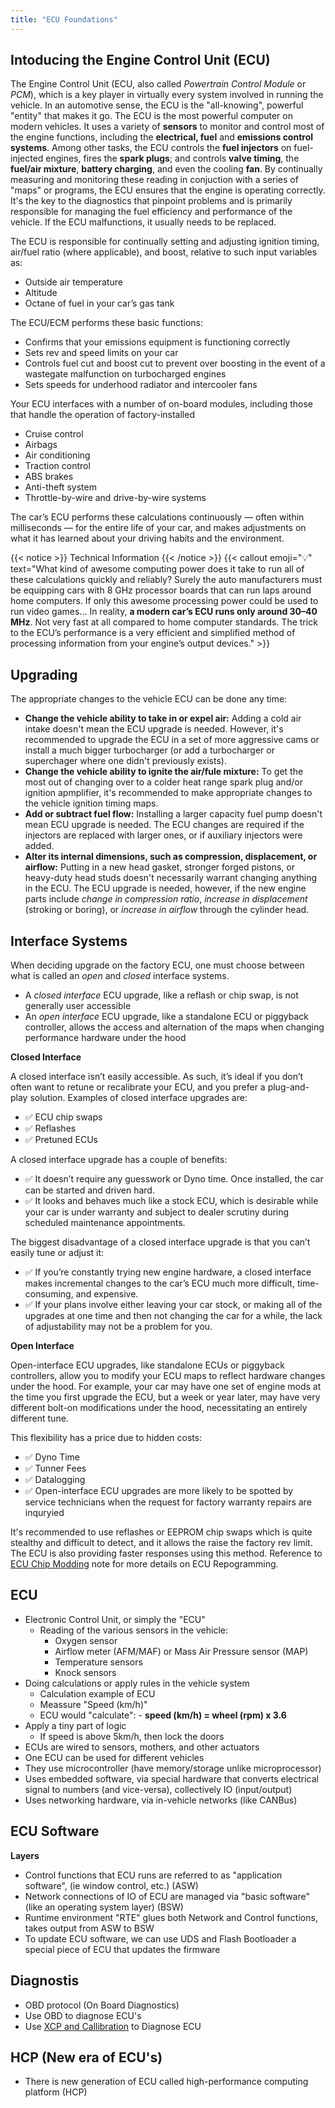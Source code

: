 ```yaml
---
title: "ECU Foundations"
---
```


## Intoducing the Engine Control Unit (ECU)

The Engine Control Unit (ECU, also called *Powertrain Control Module* or *PCM*), which is a key player in virtually every system involved in running the vehicle. In an automotive sense, the ECU is the "all-knowing", powerful "entity" that makes it go. The ECU is the most powerful computer on modern vehicles. It uses a variety of **sensors** to monitor and control most of the engine functions, including the **electrical, fuel** and **emissions control systems**. Among other tasks, the ECU controls the **fuel injectors** on fuel-injected engines, fires the **spark plugs**; and controls **valve timing**, the **fuel/air mixture**, **battery charging**, and even the cooling **fan**. By continually measuring and monitoring these reading in conjuction with a series of "maps" or programs, the ECU ensures that the engine is operating correctly. It's the key to the diagnostics that pinpoint problems and is primarily responsible for managing the fuel efficiency and performance of the vehicle. If the ECU malfunctions, it usually needs to be replaced.

The ECU is responsible for continually setting and adjusting ignition timing, air/fuel ratio (where applicable), and boost, relative to such input variables as:

- Outside air temperature
- Altitude
- Octane of fuel in your car’s gas tank

The ECU/ECM performs these basic functions:

- Confirms that your emissions equipment is functioning correctly
- Sets rev and speed limits on your car
- Controls fuel cut and boost cut to prevent over boosting in the event of a wastegate malfunction on turbocharged engines
- Sets speeds for underhood radiator and intercooler fans

Your ECU interfaces with a number of on-board modules, including those that handle the operation of factory-installed

- Cruise control
- Airbags
- Air conditioning
- Traction control
- ABS brakes
- Anti-theft system
- Throttle-by-wire and drive-by-wire systems

The car’s ECU performs these calculations continuously — often within milliseconds — for the entire life of your car, and makes adjustments on what it has learned about your driving habits and the environment.

{{< notice >}}
Technical Information
{{< /notice >}}
{{< callout emoji="💡" text="What kind of awesome computing power does it take to run all of these calculations quickly and reliably? Surely the auto manufacturers must be equipping cars with 8 GHz processor boards that can run laps around home computers. If only this awesome processing power could be used to run video games... In reality, **a modern car’s ECU runs only around 30–40 MHz**. Not very fast at all compared to home computer standards. The trick to the ECU’s performance is a very efficient and simplified method of processing information from your engine’s output devices." >}}

## Upgrading

The appropriate changes to the vehicle ECU can be done any time:

- **Change the vehicle ability to take in or expel air:** Adding a cold air intake doesn't mean the ECU upgrade is needed. However, it's recommended to upgrade the ECU in a set of more aggressive cams or install a much bigger turbocharger (or add a turbocharger or superchager where one didn't previously exists).
- **Change the vehicle ability to ignite the air/fule mixture:** To get the most out of changing over to a colder heat range spark plug and/or ignition apmplifier, it's recommended to make appropriate changes to the vehicle ignition timing maps.
- **Add or subtract fuel flow:** Installing a larger capacity fuel pump doesn't mean ECU upgrade is needed. The ECU changes are required if the injectors are replaced with larger ones, or if auxiliary injectors were added.
- **Alter its internal dimensions, such as compression, displacement, or airflow:** Putting in a new head gasket, stronger forged pistons, or heavy-duty head studs doesn't necessarily warrant changing anything in the ECU. The ECU upgrade is needed, however, if the new engine parts include *change in compression ratio*, *increase in displacement* (stroking or boring), or *increase in airflow* through the cylinder head.

## Interface Systems

When deciding upgrade on the factory ECU, one must choose between what is called an *open* and *closed* interface systems.

- A *closed interface* ECU upgrade, like a reflash or chip swap, is not generally user accessible
- An *open interface* ECU upgrade, like a standalone ECU or piggyback controller, allows the access and alternation of the maps when changing performance hardware under the hood

**Closed Interface**

A closed interface isn’t easily accessible. As such, it’s ideal if you don’t often want to retune or recalibrate your ECU, and you prefer a plug-and-play solution. Examples of closed interface upgrades are:

- ✅ ECU chip swaps
- ✅ Reflashes
- ✅ Pretuned ECUs

A closed interface upgrade has a couple of benefits:

- ✅ It doesn’t require any guesswork or Dyno time. Once installed, the car can be started and driven hard.
- ✅ It looks and behaves much like a stock ECU, which is desirable while your car is under warranty and subject to dealer scrutiny during scheduled maintenance appointments.

The biggest disadvantage of a closed interface upgrade is that you can’t easily tune or adjust it:

- ✅ If you’re constantly trying new engine hardware, a closed interface makes incremental changes to the car’s ECU much more difficult,  time-consuming, and expensive.
- ✅ If your plans involve either leaving your car stock, or making all of the upgrades at one time and then not changing the car for a while, the lack of adjustability may not be a problem for you.

**Open Interface**

Open-interface ECU upgrades, like standalone ECUs or piggyback controllers, allow you to modify your ECU maps to reflect hardware changes under the hood. For example, your car may have one set of engine mods at the time you first upgrade the ECU, but a week or year later, may have very different bolt-on modifications under the hood, necessitating an entirely different tune.

This flexibility has a price due to hidden costs:

- ✅ Dyno Time
- ✅ Tunner Fees
- ✅ Datalogging
- ✅ Open-interface ECU upgrades are more likely to be spotted by service technicians when the request for factory warranty repairs are inquryied

It's recommended to use reflashes or EEPROM chip swaps which is quite stealthy and difficult to detect, and it allows the raise the factory rev limit. The ECU is also providing faster responses using this method. Reference to [ECU Chip Modding](/bmw/modding/ecu#reflashes-and-eeprom-swaps) note for more details on ECU Repogramming.

## ECU

- Electronic Control Unit, or simply the "ECU"
	- Reading of the various sensors in the vehicle: 
    	- Oxygen sensor
    	- Airflow meter (AFM/MAF) or Mass Air Pressure sensor (MAP)
    	- Temperature sensors
    	- Knock sensors
- Doing calculations or apply rules in the vehicle system
	- Calculation example of ECU
	- Meassure "Speed (km/h)"
	- ECU would "calculate":
			- **speed (km/h) = wheel (rpm) x 3.6**
- Apply a tiny part of logic
	- If speed is above 5km/h, then lock the doors
- ECUs are wired to sensors, mothers, and other actuators
- One ECU can be used for different vehicles
- They use microcontroller (have memory/storage unlike microprocessor)
- Uses embedded software, via special hardware that converts electrical signal to numbers (and vice-versa), collectively IO (input/output)
- Uses networking hardware, via in-vehicle networks (like CANBus)

## ECU Software

**Layers**
- Control functions that ECU runs are referred to as "application software", (ie window control, etc.) (ASW)
- Network connections of IO of ECU are managed via "basic software" (like an operating system layer) (BSW)
- Runtime environment "RTE" glues both Network and Control functions, takes output from ASW to BSW
- To update ECU software, we can use UDS and Flash Bootloader a special piece of ECU that updates the firmware

## Diagnostis

- OBD protocol (On Board Diagnostics)
- Use OBD to diagnose ECU's
- Use [XCP and Callibration](/ecu-calibration) to Diagnose ECU

## HCP (New era of ECU's)

- There is new generation of ECU called high-performance computing platform (HCP)
